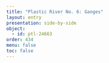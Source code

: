 ```yaml
---
title: "Plastic River No. 6: Ganges"
layout: entry
presentation: side-by-side
object:
  - id: ptl-24663
order: 434
menu: false
toc: false
---
```

